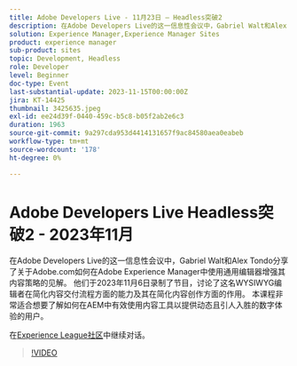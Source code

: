 ```yaml
---
title: Adobe Developers Live - 11月23日 — Headless突破2
description: 在Adobe Developers Live的这一信息性会议中，Gabriel Walt和Alex Tondo分享了关于Adobe.com如何在Adobe Experience Manager中使用通用编辑器增强其内容策略的见解。 他们于2023年11月6日录制了节目，讨论了这名WYSIWYG编辑者在简化内容交付流程方面的能力及其在简化内容创作方面的作用。 本课程非常适合想要了解如何在AEM中有效使用内容工具以提供动态且引人入胜的数字体验的用户。
solution: Experience Manager,Experience Manager Sites
product: experience manager
sub-product: sites
topic: Development, Headless
role: Developer
level: Beginner
doc-type: Event
last-substantial-update: 2023-11-15T00:00:00Z
jira: KT-14425
thumbnail: 3425635.jpeg
exl-id: ee24d39f-0440-459c-b5c8-b05f2ab2e6c3
duration: 1963
source-git-commit: 9a297cda953d4414131657f9ac84580aea0eabeb
workflow-type: tm+mt
source-wordcount: '178'
ht-degree: 0%

---
```


# Adobe Developers Live Headless突破2 - 2023年11月

在Adobe Developers Live的这一信息性会议中，Gabriel Walt和Alex Tondo分享了关于Adobe.com如何在Adobe Experience Manager中使用通用编辑器增强其内容策略的见解。 他们于2023年11月6日录制了节目，讨论了这名WYSIWYG编辑者在简化内容交付流程方面的能力及其在简化内容创作方面的作用。 本课程非常适合想要了解如何在AEM中有效使用内容工具以提供动态且引人入胜的数字体验的用户。

在[Experience League社区](https://adobe.ly/46ELi7X)中继续对话。

>[!VIDEO](https://video.tv.adobe.com/v/3425635/?learn=on)
